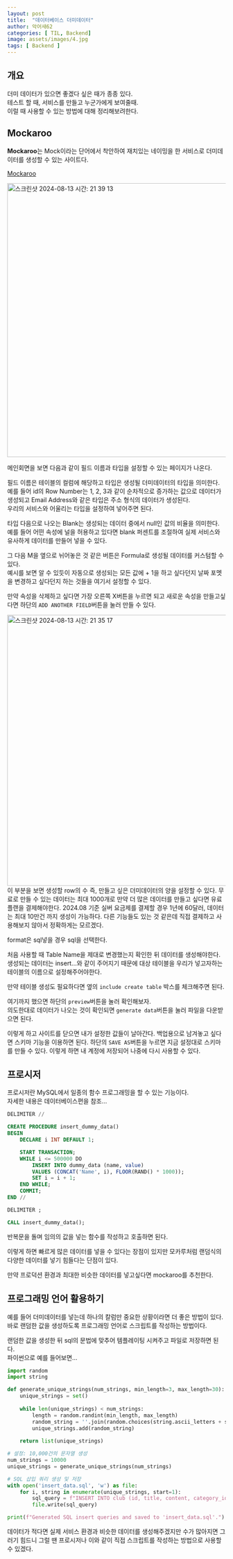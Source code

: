 ```yaml
---
layout: post
title:  "데이터베이스 더미데이터"
author: 악어새62
categories: [ TIL, Backend]
image: assets/images/4.jpg
tags: [ Backend ]
---
```

## 개요

더미 데이터가 있으면 좋겠다 싶은 때가 종종 있다.  
테스트 할 때, 서비스를 만들고 누군가에게 보여줄때.  
이럴 때 사용할 수 있는 방법에 대해 정리해보려한다.

## Mockaroo

**Mockaroo**는 Mock이라는 단어에서 착안하여 재치있는 네이밍을 한 서비스로 더미데이터를 생성할 수 있는 사이트다.

[Mockaroo](https://www.mockaroo.com/)

<img width="632" alt="스크린샷 2024-08-13 시간: 21 39 13" src="https://github.com/user-attachments/assets/2ace56ef-7d2d-4fef-ae3f-8ccee5993c38">

메인회면을 보면 다음과 같이 필드 이름과 타입을 설정할 수 있는 페이지가 나온다.  

필드 이름은 테이블의 컬럼에 해당하고 타입은 생성될 더미데이터의 타입을 의미한다. 예를 들어 id의 Row Number는 1, 2, 3과 같이 순차적으로 증가하는 값으로 데이터가 생성되고 Email Address와 같은 타입은 주소 형식의 데이터가 생성된다.  
우리의 서비스와 어울리는 타입을 설정하여 넣어주면 된다.

타입 다음으로 나오는 Blank는 생성되는 데이터 중에서 null인 값의 비율을 의미한다. 예를 들어 어떤 속성에 널을 허용하고 있다면 blank 퍼센트를 조절하여 실제 서비스와 유사하게 데이터를 만들어 넣을 수 있다.

그 다음 M을 옆으로 뉘어놓은 것 같은 버튼은 Formula로 생성될 데이터를 커스텀할 수 있다.  
예시를 보면 알 수 있듯이 자동으로 생성되는 모든 값에 + 1을 하고 싶다던지 날짜 포멧을 변경하고 싶다던지 하는 것들을 여기서 설정할 수 있다.

만약 속성을 삭제하고 싶다면 가장 오른쪽 X버튼을 누르면 되고 새로운 속성을 만들고싶다면 하단의 `ADD ANOTHER FIELD`버튼을 눌러 만들 수 있다. 

<img width="625" alt="스크린샷 2024-08-13 시간: 21 35 17" src="https://github.com/user-attachments/assets/31dbc0bb-07bf-43b6-9dc6-b2a9a670c34e">
이 부분을 보면 생성할 row의 수 즉, 만들고 싶은 더미데이터의 양을 설정할 수 있다. 무료로 만들 수 있는 데이터는 최대 1000개로 만약 더 많은 데이터를 만들고 싶다면 유료 플랜을 결제해야한다. 2024.08 기준 실버 요금제를 결제할 경우 1년에 60달러, 데이터는 최대 10만건 까지 생성이 가능하다. 다른 기능들도 있는 것 같은데 직접 결제하고 사용해보지 않아서 정확하게는 모르겠다.

format은 sql넣을 경우 sql을 선택한다.

처음 사용할 때 Table Name을 제대로 변경했는지 확인한 뒤 데이터를 생성해야한다. 생성되는 데이터는 insert...와 같이 주어지기 때문에 대상 테이블을 우리가 넣고자하는 테이블의 이름으로 설정해주어야한다.

만약 테이블 생성도 필요하다면 옆의 `include create table` 박스를 체크해주면 된다.

여기까지 했으면 하단의 `preview`버튼을 눌러 확인해보자.  
의도한대로 데이터가 나오는 것이 확인되면 `generate data`버튼을 눌러 파일을 다운받으면 된다.

이렇게 하고 사이트를 닫으면 내가 설정한 값들이 날아간다. 백업용으로 남겨놓고 싶다면 스키마 기능을 이용하면 된다. 하단의 `SAVE AS`버튼을 누르면 지금 설정대로 스키마를 만들 수 있다. 이렇게 하면 내 계정에 저장되어 나중에 다시 사용할 수 있다.

## 프로시저

프로시저란 MySQL에서 일종의 함수 프로그래밍을 할 수 있는 기능이다.  
자세한 내용은 데이터베이스편을 참조...

```sql
DELIMITER //

CREATE PROCEDURE insert_dummy_data()
BEGIN
    DECLARE i INT DEFAULT 1;

    START TRANSACTION;
    WHILE i <= 500000 DO
        INSERT INTO dummy_data (name, value)
        VALUES (CONCAT('Name', i), FLOOR(RAND() * 1000));
        SET i = i + 1;
    END WHILE;
    COMMIT;
END //

DELIMITER ;
```
```sql
CALL insert_dummy_data();
```

반복문을 돌며 임의의 값을 넣는 함수를 작성하고 호출하면 된다.

이렇게 하면 빠르게 많은 데이터를 넣을 수 있다는 장점이 있지만 모카루처럼 랜덤식의 다양한 데이터를 넣기 힘들다는 단점이 있다.

만약 프로덕션 환경과 최대한 비슷한 데이터를 넣고싶다면 mockaroo를 추천한다.

## 프로그래밍 언어 활용하기

예를 들어 더미데이터를 넣는데 하나의 칼럼만 중요한 상황이라면 더 좋은 방법이 있다.  
바로 랜덤한 값을 생성하도록 프로그래밍 언어로 스크립트를 작성하는 방법이다.

랜덤한 값을 생성한 뒤 sql의 문법에 맞추어 템플레이팅 시켜주고 파일로 저장하면 된다.  
파이썬으로 예를 들어보면...
```python
import random
import string

def generate_unique_strings(num_strings, min_length=3, max_length=30):
    unique_strings = set()
    
    while len(unique_strings) < num_strings:
        length = random.randint(min_length, max_length)
        random_string = ''.join(random.choices(string.ascii_letters + string.digits, k=length))
        unique_strings.add(random_string)
    
    return list(unique_strings)

# 설정: 10,000건의 문자열 생성
num_strings = 10000
unique_strings = generate_unique_strings(num_strings)

# SQL 삽입 쿼리 생성 및 저장
with open('insert_data.sql', 'w') as file:
    for i, string in enumerate(unique_strings, start=1):
        sql_query = f"INSERT INTO club (id, title, content, category_id) VALUES ({i}, '{string}', 'Sample content', 1);\n"
        file.write(sql_query)

print(f"Generated SQL insert queries and saved to 'insert_data.sql'.")
```

데이터가 적다면 실제 서비스 환경과 비슷한 데이터를 생성해주겠지만 수가 많아지면 그러기 힘드니 그럴 땐 프로시저나 이와 같이 직접 스크립트를 작성하는 방법으로 사용할 수 있겠다.